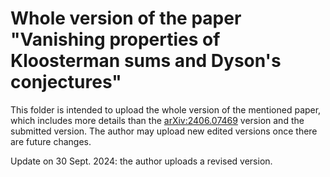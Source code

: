# Whole version of the paper "Vanishing properties of Kloosterman sums and Dyson's conjectures"

This folder is intended to upload the whole version of the mentioned paper, which includes more details than the [arXiv:2406.07469](https://arxiv.org/abs/2406.07469) version and the submitted version. The author may upload new edited versions once there are future changes. 

Update on 30 Sept. 2024: the author uploads a revised version. 
